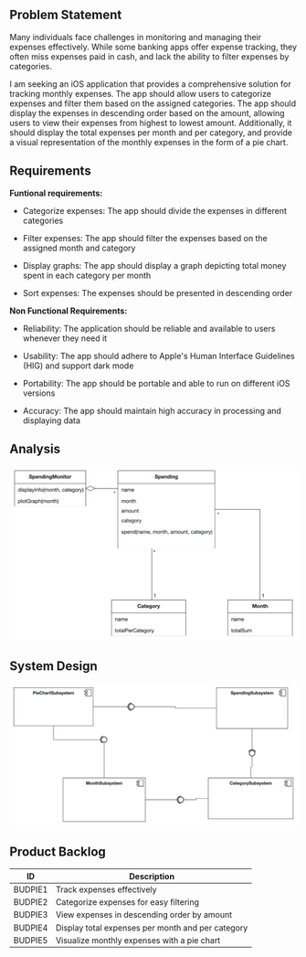## Problem Statement

Many individuals face challenges in monitoring and managing their expenses effectively. While some banking apps offer expense tracking, they often miss expenses paid in cash, and lack the ability to filter expenses by categories.

I am seeking an iOS application that provides a comprehensive solution for tracking monthly expenses. The app should allow users to categorize expenses and filter them based on the assigned categories. The app should display the expenses in descending order based on the amount, allowing users to view their expenses from highest to lowest amount. Additionally, it should display the total expenses per month and per category, and provide a visual representation of the monthly expenses in the form of a pie chart.

## Requirements

**Funtional requirements:**

- Categorize expenses: The app should divide the expenses in different categories

- Filter expenses: The app should filter the expenses based on the assigned month and category

- Display graphs: The app should display a graph depicting total money spent in each category per month

- Sort expenses: The expenses should be presented in descending order

**Non Functional Requirements:**

- Reliability: The application should be reliable and available to users whenever they need it

- Usability: The app should adhere to Apple's Human Interface Guidelines (HIG) and support dark mode
  
- Portability: The app should be portable and able to run on different iOS versions

- Accuracy: The app should maintain high accuracy in processing and displaying data 



## Analysis

 ![Analysis Object Model](Images/UMLClassDiagram.png)

## System Design

![System Design Model](Images/ComponentDiagram.png)

## Product Backlog

| ID | Description |
|------------|-------------|
| BUDPIE1      | Track expenses effectively |
| BUDPIE2      | Categorize expenses for easy filtering |
| BUDPIE3      | View expenses in descending order by amount |
| BUDPIE4      | Display total expenses per month and per category |
| BUDPIE5      | Visualize monthly expenses with a pie chart |

